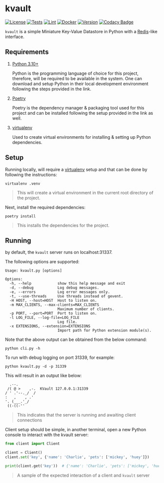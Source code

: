 # kvault

[![License](https://img.shields.io/github/license/brianlusina/kvault)](https://github.com/brianlusina/kvault/blob/main/LICENSE)
[![Tests](https://github.com/BrianLusina/kvault/actions/workflows/tests.yaml/badge.svg)](https://github.com/BrianLusina/kvault/actions/workflows/tests.yaml)
[![Lint](https://github.com/BrianLusina/kvault/actions/workflows/lint.yml/badge.svg)](https://github.com/BrianLusina/kvault/actions/workflows/lint.yml)
[![Docker](https://github.com/BrianLusina/kvault/actions/workflows/docker.yaml/badge.svg)](https://github.com/BrianLusina/kvault/actions/workflows/docker.yaml)
[![Version](https://img.shields.io/github/v/release/brianlusina/kvault?color=%235351FB&label=version)](https://github.com/brianlusina/kvault/releases)
[![Codacy Badge](https://app.codacy.com/project/badge/Grade/fbb1708155284277be89e61c867d94ff)](https://www.codacy.com/gh/BrianLusina/kvault/dashboard?utm_source=github.com&amp;utm_medium=referral&amp;utm_content=BrianLusina/kvault&amp;utm_campaign=Badge_Grade)

`kvault` is a simple Miniature Key-Value Datastore in Python with a [Redis](https://redis.io)-like interface.

## Requirements

1. [Python 3.10+](https://www.python.org/downloads/)

   Python is the programming language of choice for this project, therefore, will be required to be available in
   the system. One can download and setup Python in their local development environment following the steps provided in
   the link.

2. [Poetry](https://python-poetry.org/)

   Poetry is the dependency manager & packaging tool used for this project and can be installed following the setup
   provided in the link as well.

3. [virtualenv](https://virtualenv.pypa.io/)

   Used to create virtual environments for installing & setting up Python dependencies.

## Setup

Running locally, will require a [virtualenv](https://virtualenv.pypa.io/) setup and that can be done by following the
instructions:

```shell
virtualenv .venv
```

> This will create a virtual environment in the current root directory of the project.

Next, install the required dependencies:

```shell
poetry install
```

> This installs the dependencies for the project.

## Running

by default, the `kvault` server runs on localhost:31337.

The following options are supported:

```plain
Usage: kvault.py [options]

Options:
  -h, --help            show this help message and exit
  -d, --debug           Log debug messages.
  -e, --errors          Log error messages only.
  -t, --use-threads     Use threads instead of gevent.
  -H HOST, --host=HOST  Host to listen on.
  -m MAX_CLIENTS, --max-clients=MAX_CLIENTS
                        Maximum number of clients.
  -p PORT, --port=PORT  Port to listen on.
  -l LOG_FILE, --log-file=LOG_FILE
                        Log file.
  -x EXTENSIONS, --extension=EXTENSIONS
                        Import path for Python extension module(s).
```

Note that the above output can be obtained from the below command:

```shell
python cli.py -h
```

To run with debug logging on port 31339, for example:

``` shell
python kvault.py -d -p 31339
``` 

This will result in an output like below:

```plain
  .--.
 /( @ >    ,-.  KVault 127.0.0.1:31339
/ ' .'--._/  /
:   ,    , .'
'. (___.'_/
 ((-((-''

```

> This indicates that the server is running and awaiting client connections

Client setup should be simple, in another terminal, open a new Python console to interact with the kvault server:

```python
from client import Client

client = Client()
client.set('key', {'name': 'Charlie', 'pets': ['mickey', 'huey']})

print(client.get('key'))  # {'name': 'Charlie', 'pets': ['mickey', 'huey']}
```

> A sample of the expected interaction of a client and `kvault` server

##
